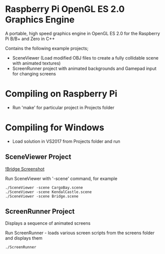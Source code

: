 # Raspberry Pi OpenGL ES 2.0 Graphics Engine

A portable, high speed graphics engine in OpenGL ES 2.0 for the Raspberry Pi B/B+ and Zero in C++

Contains the following example projects;

 - SceneViewer (Load modified OBJ files to create a fully collidable scene with animated textures)
 - ScreenRunner project with animated backgrounds and Gamepad input for changing screens
 
# Compiling on Raspberry Pi

 - Run 'make' for particular project in Projects folder
 
# Compiling for Windows

 - Load solution in VS2017 from Projects folder and run
 
## SceneViewer Project

[!Bridge Screenshot](http://www.skillmanmedia.com/images/bridge7.jpg)

Run SceneViewer with '-scene' command, for example

    ./SceneViewer -scene CargoBay.scene
    ./SceneViewer -scene KendalCastle.scene
    ./SceneViewer -scene Bridge.scene
  
## ScreenRunner Project

Displays a sequence of animated screens

Run ScreenRunner - loads various screen scripts from the screens folder and displays them

    ./ScreenRunner

